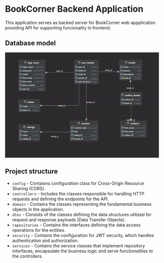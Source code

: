 # BookCorner Backend Application

This application serves as backed server for BookCorner web appplication providing API for supporting funcionality in frontend.

## Database model

![img.png](database.png)

## Project structure

- `config` - Contaions configuration class for Cross-Origin Resource Sharing (CORS).
- `controllers` - Includes the classes responsible for handling HTTP requests and defining the endpoints for the API.
- `domain` - Contains the classes representing the fundamental business objects in the application.
- `dtos` - Consists of the classes defining the data structures utilized for request and response payloads (Data Transfer Objects).
- `repositories` - Contains the interfaces defining the data access operations for the entities.
- `security` - Contains the configuration for JWT security, which handles authentication and authorization.
- `services` - Contains the service classes that implement repository interfaces, encapsulate the business logic and serve functionalities to the controllers.
